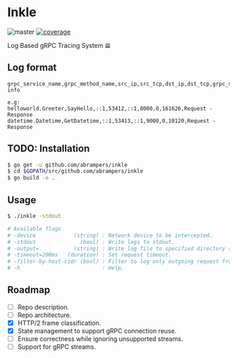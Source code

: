 # Inkle

![master](https://github.com/abrampers/inkle/workflows/master/badge.svg?event=push)
[![coverage](https://codecov.io/gh/abrampers/inkle/branch/master/graph/badge.svg)](https://codecov.io/gh/abrampers/inkle)

Log Based gRPC Tracing System 𝌘

## Log format
```
grpc_service_name,grpc_method_name,src_ip,src_tcp,dst_ip,dst_tcp,grpc_status_code,duration, info

e.g:
helloworld.Greeter,SayHello,::1,53412,::1,8000,0,161626,Request - Response
datetime.Datetime,GetDatetime,::1,53413,::1,9000,0,10120,Request - Response
```

## TODO: Installation

```sh
$ go get -u github.com/abrampers/inkle
$ cd $GOPATH/src/github.com/abrampers/inkle
$ go build -o .
```

## Usage
```sh
$ ./inkle -stdout

# Available flags
# -device            (string) : Network device to be intercepted.
# -stdout              (bool) : Write logs to stdout.
# -output=.          (string) : Write log file to specified directory (ignored if -stdout is set).
# -timeout=200ms   (duration) : Set request timeout.
# -filter-by-host-cidr (bool) : Filter to log only outgoing request from the host.
# -h                          : Help.
```

## Roadmap
- [ ] Repo description.
- [ ] Repo architecture.
- [x] HTTP/2 frame classification.
- [x] State management to support gRPC connection reuse.
- [ ] Ensure correctness while ignoring unsupported streams.
- [ ] Support for gRPC streams.
